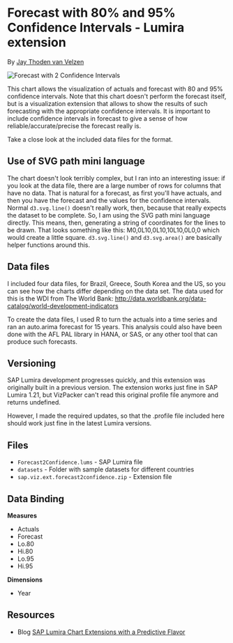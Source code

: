 Forecast with 80% and 95% Confidence Intervals - Lumira extension
=================================================================
By [Jay Thoden van Velzen](http://scn.sap.com/people/jay.thodenvanvelzen)

![Forecast with 2 Confidence Intervals](https://github.com/SAP/lumira-extension-viz/blob/master/Forecast%20with%202%20Confidence%20Intervals/Forecast2Confidence.PNG)

This chart allows the visualization of actuals and forecast with 80 and 95% confidence intervals. Note that this chart 
doesn't perform the forecast itself, but is a visualization extension that allows to show the results of such forecasting 
with the appropriate confidence intervals. It is important to include confidence intervals in forecast to give a sense of 
how reliable/accurate/precise the forecast really is.

Take a close look at the included data files for the format.

Use of SVG path mini language
-----------------------------
The chart doesn't look terribly complex, but I ran into an interesting issue: if you look at the data file, there are a large 
number of rows for columns that have no data. That is natural for a forecast, as first you'll have actuals, and then you have 
the forecast and the values for the confidence intervals. Normal `d3.svg.line()` doesn't really work, then, because that really 
expects the dataset to be complete. So, I am using the SVG path mini language directly. This means, then, generating a string of 
coordinates for the lines to be drawn. That looks something like this: M0,0L10,0L10,10L10,0L0,0 which would create a little 
square. `d3.svg.line()` and `d3.svg.area()` are basically helper functions around this.

Data files
----------
I included four data files, for Brazil, Greece, South Korea and the US, so you can see how the charts differ depending on the 
data set. The data used for this is the WDI from The World Bank: http://data.worldbank.org/data-catalog/world-development-indicators  

To create the data files, I used R to turn the actuals into a time series and ran an auto.arima forecast for 15 years. This analysis could also have been done with the AFL PAL library in HANA, or SAS, or any other tool that can produce such forecasts.

Versioning
-------------------------
SAP Lumira development progresses quickly, and this extension was originally built in a previous version. The extension works just fine in SAP Lumira 1.21, but VizPacker can't read this original profile file anymore and returns undefined. 

However, I made the required updates, so that the .profile file included here should work just fine in the latest Lumira versions. 

Files
-------
* `Forecast2Confidence.lums` - SAP Lumira file
* `datasets` - Folder with sample datasets for different countries
* `sap.viz.ext.forecast2confidence.zip` - Extension file

Data Binding
-------------------------------------------
<strong>Measures</strong>
* Actuals
* Forecast
* Lo.80
* Hi.80
* Lo.95
* Hi.95
 
<strong>Dimensions</strong>
* Year

Resources
---------
* Blog [SAP Lumira Chart Extensions with a Predictive Flavor](http://scn.sap.com/community/lumira/blog/2015/01/27/sap-lumira-chart-extensions-with-a-predictive-flavor)

